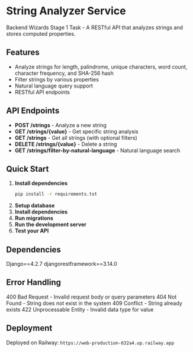 # String Analyzer Service

Backend Wizards Stage 1 Task - A RESTful API that analyzes strings and stores computed properties.

## Features

- Analyze strings for length, palindrome, unique characters, word count, character frequency, and SHA-256 hash
- Filter strings by various properties
- Natural language query support
- RESTful API endpoints

## API Endpoints

- **POST /strings** - Analyze a new string
- **GET /strings/{value}** - Get specific string analysis  
- **GET /strings** - Get all strings (with optional filters)
- **DELETE /strings/{value}** - Delete a string
- **GET /strings/filter-by-natural-language** - Natural language search

## Quick Start

1. **Install dependencies**
   ```bash
   pip install -r requirements.txt
2. **Setup database**
3. **Install dependencies**
4. **Run migrations**
5. **Run the development server**
6. **Test your API**

## Dependencies
Django==4.2.7
djangorestframework==3.14.0

## Error Handling
400 Bad Request - Invalid request body or query parameters
404 Not Found - String does not exist in the system
409 Conflict - String already exists
422 Unprocessable Entity - Invalid data type for value

## Deployment

Deployed on Railway: `https://web-production-632a4.up.railway.app`
